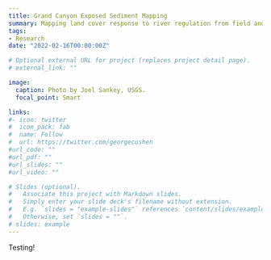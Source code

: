 ```yaml
---
title: Grand Canyon Exposed Sediment Mapping
summary: Mapping land cover response to river regulation from field and remote sensing data along more than 100 miles of the Colorado River.
tags:
- Research
date: "2022-02-16T00:00:00Z"

# Optional external URL for project (replaces project detail page).
# external_link: ""

image:
  caption: Photo by Joel Sankey, USGS.
  focal_point: Smart

links:
#- icon: twitter
#  icon_pack: fab
#  name: Follow
#  url: https://twitter.com/georgecushen
#url_code: ""
#url_pdf: ""
#url_slides: ""
#url_video: ""

# Slides (optional).
#   Associate this project with Markdown slides.
#   Simply enter your slide deck's filename without extension.
#   E.g. `slides = "example-slides"` references `content/slides/example-slides.md`.
#   Otherwise, set `slides = ""`.
# slides: example
---
```


Testing!

